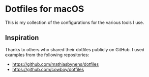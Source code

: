 # Dotfiles for macOS 

This is my collection of the configurations for the various tools I use.


## Inspiration

Thanks to others who shared their dotfiles publicly on GitHub. I used examples from the following repositories:

- https://github.com/mathiasbynens/dotfiles
- https://github.com/cowboy/dotfiles

